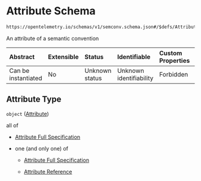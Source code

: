 # Attribute Schema

```txt
https://opentelemetry.io/schemas/v1/semconv.schema.json#/$defs/Attribute
```

An attribute of a semantic convention

| Abstract            | Extensible | Status         | Identifiable            | Custom Properties | Additional Properties | Access Restrictions | Defined In                                                                           |
| :------------------ | :--------- | :------------- | :---------------------- | :---------------- | :-------------------- | :------------------ | :----------------------------------------------------------------------------------- |
| Can be instantiated | No         | Unknown status | Unknown identifiability | Forbidden         | Allowed               | none                | [semconv.schema.json\*](../../../schemas/semconv.schema.json "open original schema") |

## Attribute Type

`object` ([Attribute](../attribute/README.md))

all of

* [Attribute Full Specification](../attribute/semconv-opentelemetry-semantic-convention-schema-definitions-attribute-allof-attribute-full-specification.md "check type definition")

* one (and only one) of

  * [Attribute Full Specification](../attribute/semconv-opentelemetry-semantic-convention-schema-definitions-attribute-full-specification.md "check type definition")

  * [Attribute Reference](../attribute/semconv-opentelemetry-semantic-convention-schema-definitions-attribute-reference.md "check type definition")
